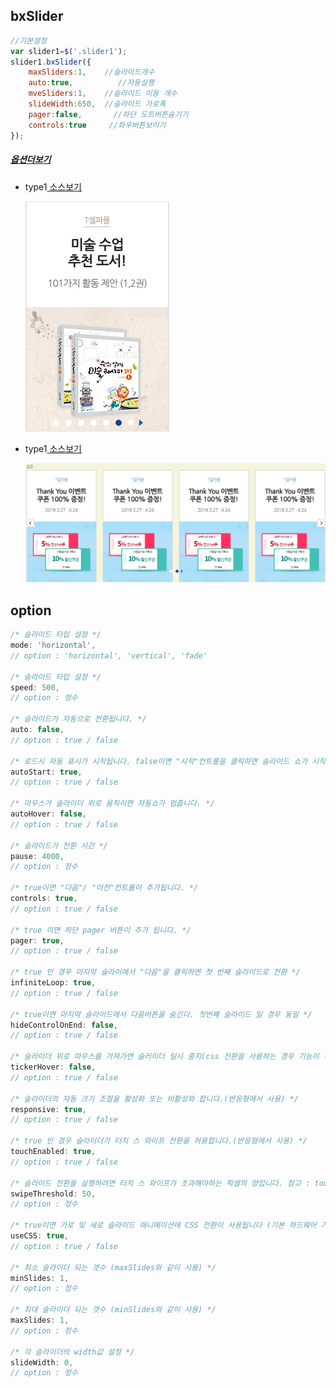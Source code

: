 ## bxSlider
	
```javascript
//기본설정
var slider1=$('.slider1');
slider1.bxSlider({            
	maxSliders:1,    //슬라이드개수
	auto:true,          //자동실행
	mveSliders:1,    //슬라이드 이동 개수       
	slideWidth:650,  //슬라이드 가로폭
	pager:false,       //하단 도트버튼숨기기
	controls:true     //좌우버튼보이기
});	
```
##### [옵션더보기](#option)
	
 - type1[ 소스보기 ](https://github.com/netfolder/public_chunjae/blob/master/bxSlider/html/bxslider_type1.html)
 
 	![Alt text](images/type1.jpg)
	
	
 - type1[ 소스보기 ](https://github.com/netfolder/public_chunjae/blob/master/bxSlider/html/bxslider_type2.html)
 
 	![Alt text](images/type2.jpg)
 







## <a name='option'>option</a>
```javascript
/* 슬라이드 타입 설정 */
mode: 'horizontal',
// option : 'horizontal', 'vertical', 'fade'
 
/* 슬라이드 타입 설정 */
speed: 500,
// option : 정수
 
/* 슬라이드가 자동으로 전환됩니다. */
auto: false,
// option : true / false
 
/* 로드시 자동 표시가 시작됩니다. false이면 "시작"컨트롤을 클릭하면 슬라이드 쇼가 시작됩니다. */
autoStart: true,
// option : true / false
 
/* 마우스가 슬라이더 위로 움직이면 자동쇼가 멈춥니다. */
autoHover: false,
// option : true / false
 
/* 슬라이드가 전환 시간 */
pause: 4000,
// option : 정수
 
/* true이면 "다음"/ "이전"컨트롤이 추가됩니다. */
controls: true,
// option : true / false
 
/* true 이면 하단 pager 버튼이 추가 됩니다. */
pager: true,
// option : true / false
 
/* true 인 경우 마지막 슬라이에서 "다음"을 클릭하면 첫 번째 슬라이드로 전환 */
infiniteLoop: true,
// option : true / false
 
/* true이면 마지막 슬라이드에서 다음버튼을 숨긴다. 첫번째 슬라이드 일 경우 동일 */
hideControlOnEnd: false,
// option : true / false
 
/* 슬라이더 위로 마우스를 가져가면 슬러이더 일시 중지(css 전환을 사용하는 경우 기능이 작동하지 않음.) */
tickerHover: false,
// option : true / false
 
/* 슬라이더의 자동 크기 조절을 활성화 또는 비활성와 합니다.(반응형에서 사용) */
responsive: true,
// option : true / false
 
/* true 인 경우 슬라이더가 터치 스 와이프 전환을 허용합니다.(반응형에서 사용) */
touchEnabled: true,
// option : true / false
 
/* 슬라이드 전환을 실행하려면 터치 스 와이프가 초과해야하는 픽셀의 양입니다. 참고 : touchEnabled : true 인 경우에만 사용됩니다. */
swipeThreshold: 50,
// option : 정수
 
/* true이면 가로 및 세로 슬라이드 애니메이션에 CSS 전환이 사용됩니다 (기본 하드웨어 가속을 사용함). false이면 jQuery animate ()가 사용됩니다. */
useCSS: true,
// option : true / false
 
/* 최소 슬라이더 되는 갯수 (maxSlides와 같이 사용) */
minSlides: 1,
// option : 정수
 
/* 최대 슬라이더 되는 갯수 (minSlides와 같이 사용) */
maxSlides: 1,
// option : 정수
 
/* 각 슬라이더의 width값 설정 */
slideWidth: 0,
// option : 정수
```
